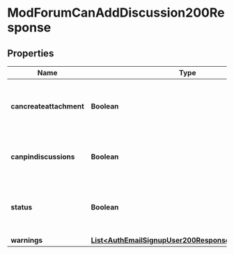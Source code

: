 

# ModForumCanAddDiscussion200Response


## Properties

| Name | Type | Description | Notes |
|------------ | ------------- | ------------- | -------------|
|**cancreateattachment** | **Boolean** | True if the user can add attachments, false otherwise. |  [optional] |
|**canpindiscussions** | **Boolean** | True if the user can pin discussions, false otherwise. |  [optional] |
|**status** | **Boolean** | True if the user can add discussions, false otherwise. |  |
|**warnings** | [**List&lt;AuthEmailSignupUser200ResponseWarningsInner&gt;**](AuthEmailSignupUser200ResponseWarningsInner.md) |  |  [optional] |



